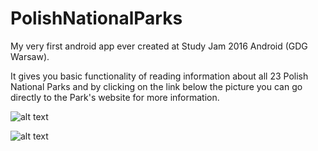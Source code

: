 # PolishNationalParks

My very first android app ever created at Study Jam 2016 Android (GDG Warsaw).

It gives you basic functionality of reading information about all 23 Polish National Parks
and by clicking on the link below the picture you can go directly to the Park's website
for more information.

![alt text](http://i.imgur.com/QU2YUh8.png "App icon")

![alt text](http://i.imgur.com/QONdNyv.png)



